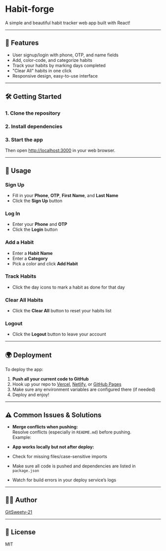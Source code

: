 # Habit-forge

A simple and beautiful habit tracker web app built with React!

---

## 🚀 Features

- User signup/login with phone, OTP, and name fields
- Add, color-code, and categorize habits
- Track your habits by marking days completed
- "Clear All" habits in one click
- Responsive design, easy-to-use interface

---

## 🛠️ Getting Started

### 1. Clone the repository


### 2. Install dependencies


### 3. Start the app

Then open [http://localhost:3000](http://localhost:3000) in your web browser.

---

## 📝 Usage

### Sign Up

- Fill in your **Phone**, **OTP**, **First Name**, and **Last Name**
- Click the **Sign Up** button

### Log In

- Enter your **Phone** and **OTP**
- Click the **Login** button

### Add a Habit

- Enter a **Habit Name**
- Enter a **Category**
- Pick a color and click **Add Habit**

### Track Habits

- Click the day icons to mark a habit as done for that day

### Clear All Habits

- Click the **Clear All** button to reset your habits list

### Logout

- Click the **Logout** button to leave your account

---

## 🌍 Deployment

To deploy the app:

1. **Push all your current code to GitHub**
2. Hook up your repo to [Vercel](https://vercel.com), [Netlify](https://netlify.com), or [GitHub Pages](https://pages.github.com/)
3. Make sure any environment variables are configured there (if needed)
4. Deploy and enjoy!

---

## ⚠️ Common Issues & Solutions

- **Merge conflicts when pushing:**  
  Resolve conflicts (especially in `README.md`) before pushing.  
  Example:


- **App works locally but not after deploy:**  
- Check for missing files/case-sensitive imports
- Make sure all code is pushed and dependencies are listed in `package.json`
- Watch for build errors in your deploy service’s logs

---

## 👩‍💻 Author

[GitSweety-21](https://github.com/GitSweety-21)

---

## 📄 License

MIT



